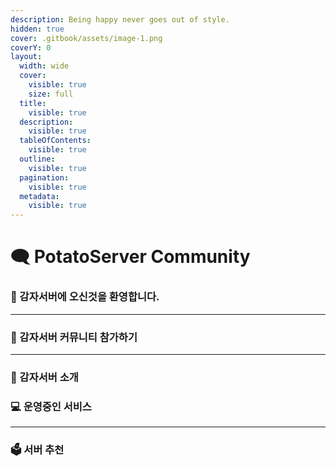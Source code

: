 ```yaml
---
description: Being happy never goes out of style.
hidden: true
cover: .gitbook/assets/image-1.png
coverY: 0
layout:
  width: wide
  cover:
    visible: true
    size: full
  title:
    visible: true
  description:
    visible: true
  tableOfContents:
    visible: true
  outline:
    visible: true
  pagination:
    visible: true
  metadata:
    visible: true
---
```


# 🗨️ PotatoServer Community

### 👋 감자서버에 오신것을 환영합니다.

***

### 👥 감자서버 커뮤니티 참가하기

***

### 📑 감자서버 소개

### 💻 운영중인 서비스

***

### 🗳 서버 추천
